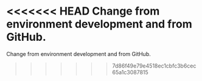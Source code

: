 <<<<<<< HEAD
Change from environment development and from GitHub.
=======

Change from environment development and from GitHub.
>>>>>>> 7d86f49e79e4518ec1cbfc3b6cec65a1c3087815
